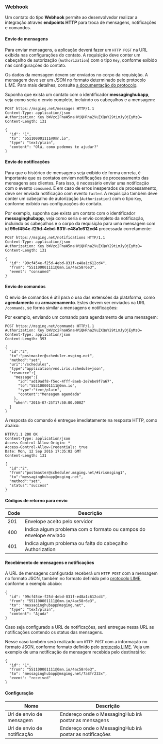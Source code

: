 ### Webhook

Um contato do tipo **Webhook** permite ao desenvolvedor realizar a integração através **endpoints HTTP** para troca de mensagens, notificações e comandos.

#### Envio de mensagens

Para enviar mensagens, a aplicação deverá fazer um `HTTP POST` na URL exibida nas configurações do contato. A requisição deve conter um cabeçalho de autorização (`Authorization`) com o tipo `Key`, conforme exibido nas configurações do contato.

Os dados da mensagem devem ser enviados no corpo da requisição. A mensagem deve ser um *JSON* no formato determinado pelo protocolo LIME. Para mais detalhes, consulte [a documentação do protocolo](http://limeprotocol.org/#message).

Suponha que exista um contato com o identificador **messaginghubapp**, veja como seria o envio completo, incluindo os cabeçalhos e a mensagem:
```
POST https://msging.net/messages HTTP/1.1
Content-Type: application/json
Authorization: Key bWVzc2FnaW5naHViQHRha2VuZXQuY29tLmJyOjEyMzQ=
Content-Length: 131

{
  "id": "1",
  "to": "551100001111@0mn.io",
  "type": "text/plain",
  "content": "Olá, como podemos te ajudar?"
}
```
#### Envio de notificações

Para que o histórico de mensagens seja exibido de forma correta, é importante que os contatos enviem notificações de processamento das mensagens aos clientes. Para isso, é necessário enviar uma notificação com o evento `consumed`. E em caso de erros inesperados de processamento, deve ser enviada notificação com evento `failed`. A requisição também deve conter um cabeçalho de autorização (`Authorization`) com o tipo `Key`, conforme exibido nas configurações do contato.

Por exemplo, suponha que exista um contato com o identificador **messaginghubapp**, veja como seria o envio completo da notificação, incluindo os cabeçalhos e o corpo da requisição para uma mensagem com id **99cf454e-f25d-4ebd-831f-e48a1c612cd4** processada corretamente:
```
POST https://msging.net/notifications HTTP/1.1
Content-Type: application/json
Authorization: Key bWVzc2FnaW5naHViQHRha2VuZXQuY29tLmJyOjEyMzQ=
Content-Length: 131

{
  "id": "99cf454e-f25d-4ebd-831f-e48a1c612cd4",
  "from": "551100001111@0mn.io/4ac58r6e3",
  "event": "consumed"
}
```

#### Envio de comandos

O envio de comandos é útil para o uso das extensões da plataforma, como **agendamento** ou **armazenamento**. Estes devem ser enviados na URL `/commands`, se forma similar a mensagens e notificações:

Por exemplo, enviando um comando para agendamento de uma mensagem:

```
POST https://msging.net/commands HTTP/1.1
Authorization: Key bWVzc2FnaW5naHViQHRha2VuZXQuY29tLmJyOjEyMzQ=
Content-Type: application/json
Content-Length: 393

{  
  "id":"2",
  "to":"postmaster@scheduler.msging.net",
  "method":"set",
  "uri":"/schedules",
  "type":"application/vnd.iris.schedule+json",
  "resource":{  
    "message":{  
      "id":"ad19adf8-f5ec-4fff-8aeb-2e7ebe9f7a67",
      "to":"553100001111@0mn.io",
      "type":"text/plain",
      "content":"Mensagem agendada"
    },
    "when":"2016-07-25T17:50:00.000Z"
  }
}
```

A resposta do comando é entregue imediatamente na resposta HTTP, como abaixo:

```
HTTP/1.1 200 OK
Content-Type: application/json
Access-Control-Allow-Origin: *
Access-Control-Allow-Credentials: true
Date: Mon, 12 Sep 2016 17:35:02 GMT
Content-Length: 131

{  
  "id":"2",
  "from":"postmaster@scheduler.msging.net/#irismsging1",
  "to":"messaginghubapp@msging.net",
  "method":"set",
  "status":"success"
}

```
#### Códigos de retorno para envio

| Code                | Descrição                                                                               |
|---------------------|-----------------------------------------------------------------------------------------|
| 201                 | Envelope aceito pelo servidor               |
| 400     | Indica algum problema com o formato ou campos do envelope enviado                     |
| 401     | Indica algum problema ou falta do cabeçalho Authorization                     |

#### Recebimento de mensagens e notificações

A URL de mensagens configurada receberá um `HTTP POST` com a mensagem no formato JSON, também no formato definido pelo [protocolo LIME](http://limeprotocol.org/#message), conforme o exemplo abaixo:
```
{
  "id": "99cf454e-f25d-4ebd-831f-e48a1c612cd4",
  "from": "551100001111@0mn.io/4ac58r6e3",
  "to": "messaginghubapp@msging.net",
  "type": "text/plain",
  "content": "Ajuda"
}
```
Caso seja configurado a URL de notificações, será entregue nessa URL as notificações contendo os status das mensagens.

Nesse caso também será realizado um `HTTP POST` com a informação no formato JSON, conforme formato definido pelo [protocolo LIME](http://limeprotocol.org/#notification). Veja um exemplo de uma notificação de mensagem recebida pelo destinatário:
```
{
  "id": "1",
  "from": "551100001111@0mn.io/4ac58r6e3",
  "to": "messaginghubapp@msging.net/7a8fr233x",
  "event": "received"
}
```

#### Configuração

| Nome                | Descrição                                                                               |
|---------------------|-----------------------------------------------------------------------------------------|
| Url de envio de mensagem                | Endereço onde o MessagingHub irá postar as mensagens                |
| Url de envio de notificação     | Endereço onde o MessagingHub irá postar as notificações                     |
